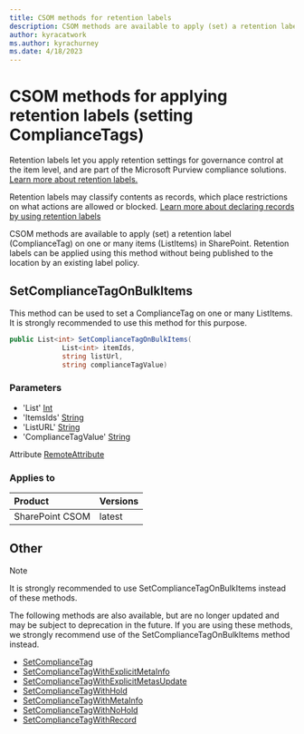 ```yaml
---
title: CSOM methods for retention labels
description: CSOM methods are available to apply (set) a retention label (ComplianceTag) on one or many items (ListItems) in SharePoint. Also includes settings of retention labels in ODB and SPO.
author: kyracatwork
ms.author: kyrachurney
ms.date: 4/18/2023
---
```


# CSOM methods for applying retention labels (setting ComplianceTags)

Retention labels let you apply retention settings for governance control at the item level, and are part of the Microsoft Purview compliance solutions. [Learn more about retention labels.](/microsoft-365/compliance/retention#retention-labels)

Retention labels may classify contents as records, which place restrictions on what actions are allowed or blocked. [Learn more about declaring records by using retention labels](/microsoft-365/compliance/declare-records)

CSOM methods are available to apply (set) a retention label (ComplianceTag) on one or many items (ListItems) in SharePoint. Retention labels can be applied using this method without being published to the location by an existing label policy. 

## SetComplianceTagOnBulkItems

This method can be used to set a ComplianceTag on one or many ListItems. It is strongly recommended to use this method for this purpose.

```c#
public List<int> SetComplianceTagOnBulkItems( 
             List<int> itemIds, 
             string listUrl, 
             string complianceTagValue)
```

### Parameters

- 'List' [Int](/en-us/dotnet/api/system.int32)
- 'ItemsIds' [String](/dotnet/api/system.string)
- 'ListURL' [String](/dotnet/api/system.string)
- 'ComplianceTagValue' [String](/dotnet/api/system.string)

Attribute [RemoteAttribute](/dotnet/api/microsoft.sharepoint.client.remoteattribute)

### Applies to

|Product|Versions|
|:---|:---|
|SharePoint CSOM|latest|

## Other

> [!NOTE] 
> It is strongly recommended to use SetComplianceTagOnBulkItems instead of these methods.

The following methods are also available, but are no longer updated and may be subject to deprecation in the future. If you are using these methods, we strongly recommend use of the SetComplianceTagOnBulkItems method instead.

* [SetComplianceTag](/dotnet/api/microsoft.sharepoint.client.listitem.setcompliancetag)
* [SetComplianceTagWithExplicitMetaInfo](/dotnet/api/microsoft.sharepoint.client.listitem.setcompliancetagwithexplicitmetasupdate)
* [SetComplianceTagWithExplicitMetasUpdate](/dotnet/api/microsoft.sharepoint.client.listitem.setcompliancetagwithexplicitmetasupdate)
* [SetComplianceTagWithHold](/dotnet/api/microsoft.sharepoint.client.listitem.setcompliancetagwithhold)
* [SetComplianceTagWithMetaInfo](/dotnet/api/microsoft.sharepoint.client.listitem.setcompliancetagwithmetainfo)
* [SetComplianceTagWithNoHold](/dotnet/api/microsoft.sharepoint.client.listitem.setcompliancetagwithnohold)
* [SetComplianceTagWithRecord](/dotnet/api/microsoft.sharepoint.client.listitem.setcompliancetagwithrecord)
